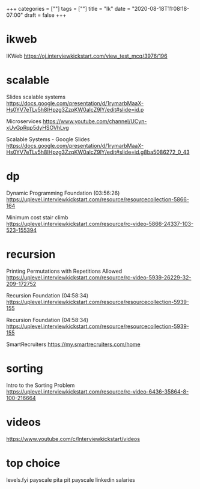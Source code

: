 +++
categories = [""]
tags = [""]
title = "Ik"
date = "2020-08-18T11:08:18-07:00"
draft = false
+++

# ikweb

IKWeb
https://oj.interviewkickstart.com/view_test_mcq/3976/196

# scalable

Slides scalable systems
https://docs.google.com/presentation/d/1rymarbMaaX-Hs0YV7eTLv5h8IHpzg3ZzpKW0alcZ9lY/edit#slide=id.p


Microservices
https://www.youtube.com/channel/UCyn-xUvGpRqp5dyHSOVhLvg

Scalable Systems - Google Slides
https://docs.google.com/presentation/d/1rymarbMaaX-Hs0YV7eTLv5h8IHpzg3ZzpKW0alcZ9lY/edit#slide=id.g8ba5086272_0_43

# dp

Dynamic Programming Foundation (03:56:26)
https://uplevel.interviewkickstart.com/resource/resourcecollection-5866-164

Minimum cost stair climb
https://uplevel.interviewkickstart.com/resource/rc-video-5866-24337-103-523-155394

# recursion

Printing Permutations with Repetitions Allowed
https://uplevel.interviewkickstart.com/resource/rc-video-5939-26229-32-209-172752

Recursion Foundation (04:58:34)
https://uplevel.interviewkickstart.com/resource/resourcecollection-5939-155

Recursion Foundation (04:58:34)
https://uplevel.interviewkickstart.com/resource/resourcecollection-5939-155

SmartRecruiters
https://my.smartrecruiters.com/home

# sorting

Intro to the Sorting Problem
https://uplevel.interviewkickstart.com/resource/rc-video-6436-35864-8-100-216664

# videos

https://www.youtube.com/c/Interviewkickstart/videos

# top choice

levels.fyi
payscale
pita pit payscale
linkedin salaries


